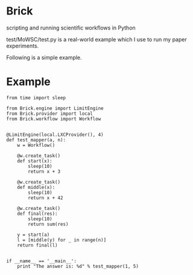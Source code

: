# Brick
scripting and running scientific workflows in Python

test/MoWSC/test.py is a real-world example which I use to run my paper experiments.

Following is a simple example.

# Example

    from time import sleep

    from Brick.engine import LimitEngine
    from Brick.provider import local
    from Brick.workflow import Workflow


    @LimitEngine(local.LXCProvider(), 4)
    def test_mapper(a, n):
        w = Workflow()

        @w.create_task()
        def start(x):
            sleep(10)
            return x + 3

        @w.create_task()
        def middle(x):
            sleep(10)
            return x + 42

        @w.create_task()
        def final(res):
            sleep(10)
            return sum(res)

        y = start(a)
        l = [middle(y) for _ in range(n)]
        return final(l)


    if __name__ == '__main__':
        print "The answer is: %d" % test_mapper(1, 5)
